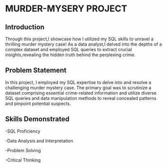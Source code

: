 # MURDER-MYSERY PROJECT

## Introduction
Through this project,I showcase how I utilized my SQL skills to unravel a thrilling murder mystery case! As a data analyst,I delved
into the depths of a complex dataset and employed SQL queries to extract crucial insights,revealing the hidden truth behind the perplexing crime.

## Problem Statement
In this project, I employed my SQL expertise to delve into and resolve a challenging murder mystery case. The primary goal was to scrutinize a dataset comprising essential crime-related information and utilize diverse SQL queries and data manipulation methods to reveal concealed patterns and pinpoint potential suspects.

## Skills Demonstrated
-SQL Proficiency

-Data Analysis and Interpretation

-Problem Solving

-Critical Thinking

  
